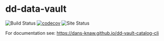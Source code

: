 dd-data-vault
===========
![Build Status](https://github.com/DANS-KNAW/dd-vault-catalog-cli/actions/workflows/build.yml/badge.svg)
[![codecov](https://codecov.io/gh/DANS-KNAW/dd-vault-catalog-cli/branch/master/graph/badge.svg)](https://codecov.io/gh/DANS-KNAW/dd-vault-catalog-cli)
![Site Status](https://github.com/DANS-KNAW/dd-vault-catalog-cli/actions/workflows/docs.yml/badge.svg)

For documentation see: https://dans-knaw.github.io/dd-vault-catalog-cli
